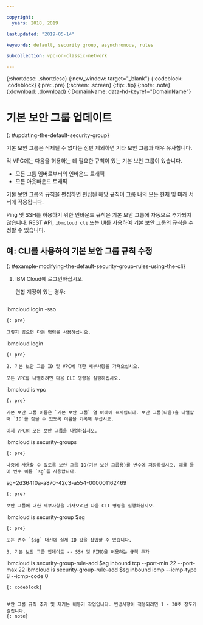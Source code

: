```yaml
---

copyright:
  years: 2018, 2019

lastupdated: "2019-05-14"

keywords: default, security group, asynchronous, rules

subcollection: vpc-on-classic-network

---
```


{:shortdesc: .shortdesc}
{:new_window: target="_blank"}
{:codeblock: .codeblock}
{:pre: .pre}
{:screen: .screen}
{:tip: .tip}
{:note: .note}
{:download: .download}
{:DomainName: data-hd-keyref="DomainName"}

# 기본 보안 그룹 업데이트
{: #updating-the-default-security-group}


기본 보안 그룹은 삭제될 수 없다는 점만 제외하면 기타 보안 그룹과 매우 유사합니다.

각 VPC에는 다음을 허용하는 데 필요한 규칙이 있는 기본 보안 그룹이 있습니다.

* 모든 그룹 멤버로부터의 인바운드 트래픽
* 모든 아웃바운드 트래픽

기본 보안 그룹의 규칙을 편집하면 편집된 해당 규칙이 그룹 내의 모든 현재 및 미래 서버에 적용됩니다.

Ping 및 SSH를 허용하기 위한 인바운드 규칙은 기본 보안 그룹에 자동으로 추가되지 않습니다. REST API, `ibmcloud cli` 또는 UI를 사용하여 기본 보안 그룹의 규칙을 수정할 수 있습니다.

## 예: CLI를 사용하여 기본 보안 그룹 규칙 수정
{: #example-modifying-the-default-security-group-rules-using-the-cli}

1. IBM Cloud에 로그인하십시오.

   연합 계정이 있는 경우:
   ```
ibmcloud login -sso
   ```
   {: pre}

   그렇지 않으면 다음 명령을 사용하십시오.

   ```
ibmcloud login
   ```
   {: pre}

2. 기본 보안 그룹 ID 및 VPC에 대한 세부사항을 가져오십시오.

   모든 VPC를 나열하려면 다음 CLI 명령을 실행하십시오.

   ```
   ibmcloud is vpc
   ```
   {: pre}

   기본 보안 그룹 이름은 `기본 보안 그룹` 열 아래에 표시됩니다. 보안 그룹(다음)을 나열할 때 `ID`를 찾을 수 있도록 이름을 기록해 두십시오. 
   
   이제 VPC의 모든 보안 그룹을 나열하십시오.

   ```
   ibmcloud is security-groups
   ```
   {: pre}

   나중에 사용할 수 있도록 보안 그룹 ID(기본 보안 그룹용)를 변수에 저장하십시오. 예를 들어 변수 이름 `sg`를 사용합니다.

   ```
   sg=2d364f0a-a870-42c3-a554-000001162469
   ```
   {: pre}

   보안 그룹에 대한 세부사항을 가져오려면 다음 CLI 명령을 실행하십시오.

   ```
   ibmcloud is security-group $sg
   ```
   {: pre}
   
   또는 변수 `$sg` 대신에 실제 ID 값을 삽입할 수 있습니다.

3. 기본 보안 그룹 업데이트 -- SSH 및 PING을 허용하는 규칙 추가

   ```
   ibmcloud is security-group-rule-add $sg inbound tcp --port-min 22 --port-max 22
   ibmcloud is security-group-rule-add $sg inbound icmp --icmp-type 8 --icmp-code 0
   ```
   {: codeblock}


보안 그룹 규칙 추가 및 제거는 비동기 작업입니다. 변경사항이 적용되려면 1 - 30초 정도가 걸립니다.
{: note}
